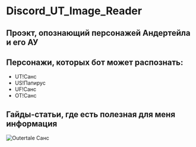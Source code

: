 # Discord_UT_Image_Reader
## Проэкт, опознающий персонажей Андертейла и его АУ

## Персонажи, которых бот может распознать:
- UT!Санс
- US!Папирус
- UF!Санс
- OT!Санс

## Гайды-статьи, где есть полезная для меня информация
![Outertale Санс](https://github.com/VladimirKhismatulin/Discord_UT_Image_Reader/assets/129597519/de6d5020-dd15-40b7-a0df-55d14172d77f)
